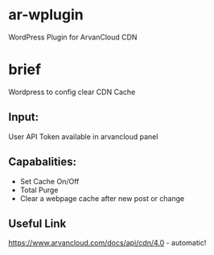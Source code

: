 # ar-wplugin
WordPress Plugin for ArvanCloud CDN

# brief
Wordpress to config clear CDN Cache

## Input:
User API Token available in arvancloud panel

## Capabalities:
* Set Cache On/Off
* Total Purge
* Clear a webpage cache after new post or change

## Useful Link
https://www.arvancloud.com/docs/api/cdn/4.0 - automatic!

